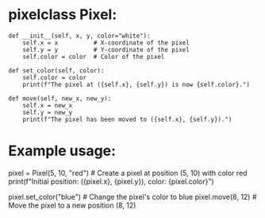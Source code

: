# pixelclass Pixel:
    def __init__(self, x, y, color="white"):
        self.x = x          # X-coordinate of the pixel
        self.y = y          # Y-coordinate of the pixel
        self.color = color  # Color of the pixel

    def set_color(self, color):
        self.color = color
        print(f"The pixel at ({self.x}, {self.y}) is now {self.color}.")

    def move(self, new_x, new_y):
        self.x = new_x
        self.y = new_y
        print(f"The pixel has been moved to ({self.x}, {self.y}).")

# Example usage:
pixel = Pixel(5, 10, "red")  # Create a pixel at position (5, 10) with color red
print(f"Initial position: ({pixel.x}, {pixel.y}), color: {pixel.color}")

pixel.set_color("blue")  # Change the pixel's color to blue
pixel.move(8, 12)        # Move the pixel to a new position (8, 12)
